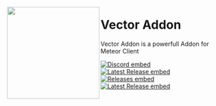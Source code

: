 
<img align="left" style="float:left" src="https://raw.githubusercontent.com/cally72jhb/cally72jhb/main/assets/icon.png" width="215px" height="215px"><h1>Vector Addon</h1>

Vector Addon is a powerfull Addon for Meteor Client

[![Discord embed](https://img.shields.io/discord/863813920892518461.svg?style=flat-square&label=Discord&colorA=606060&colorB=7289DA)](https://discord.gg/A3nYgbKeXR)<br>
[![Latest Release embed](https://badgen.net/github/release/cally72jhb/vector-addon?style=flat-square&label=Latest+Release&color=158FCC)](https://github.com/cally72jhb/vector-addon/releases)<br>
[![Releases embed](https://badgen.net/github/releases/cally72jhb/vector-addon?style=flat-square&label=Releases&color=158FCC)](https://github.com/cally72jhb/vector-addon/releases)<br>
[![Latest Release embed](https://img.shields.io/website.svg?style=flat-square&label=Website&down_color=DB4A39&down_message=down&up_color=98ca00&up_message=up&url=https%3A%2F%2Fcally72jhb.github.io%2Fwebsite)](https://cally72jhb.github.io/website)<br>
